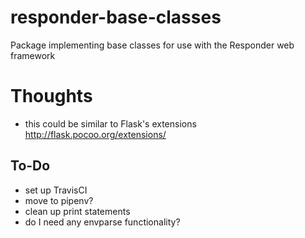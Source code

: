 # responder-base-classes
Package implementing base classes for use with the Responder web framework

# Thoughts
- this could be similar to Flask's extensions http://flask.pocoo.org/extensions/

## To-Do
- set up TravisCI
- move to pipenv?
- clean up print statements
- do I need any envparse functionality?